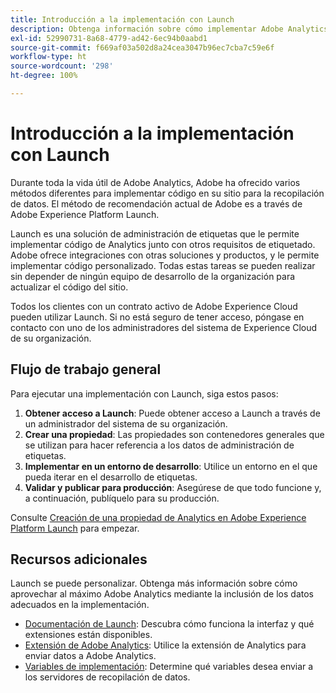 ```yaml
---
title: Introducción a la implementación con Launch
description: Obtenga información sobre cómo implementar Adobe Analytics mediante Adobe Experience Platform Launch
exl-id: 52990731-8a68-4779-ad42-6ec94b0aabd1
source-git-commit: f669af03a502d8a24cea3047b96ec7cba7c59e6f
workflow-type: ht
source-wordcount: '298'
ht-degree: 100%

---
```


# Introducción a la implementación con Launch

Durante toda la vida útil de Adobe Analytics, Adobe ha ofrecido varios métodos diferentes para implementar código en su sitio para la recopilación de datos. El método de recomendación actual de Adobe es a través de Adobe Experience Platform Launch.

Launch es una solución de administración de etiquetas que le permite implementar código de Analytics junto con otros requisitos de etiquetado. Adobe ofrece integraciones con otras soluciones y productos, y le permite implementar código personalizado. Todas estas tareas se pueden realizar sin depender de ningún equipo de desarrollo de la organización para actualizar el código del sitio.

Todos los clientes con un contrato activo de Adobe Experience Cloud pueden utilizar Launch. Si no está seguro de tener acceso, póngase en contacto con uno de los administradores del sistema de Experience Cloud de su organización.

## Flujo de trabajo general

Para ejecutar una implementación con Launch, siga estos pasos:

1. **Obtener acceso a Launch**: Puede obtener acceso a Launch a través de un administrador del sistema de su organización.
2. **Crear una propiedad**: Las propiedades son contenedores generales que se utilizan para hacer referencia a los datos de administración de etiquetas.
3. **Implementar en un entorno de desarrollo**: Utilice un entorno en el que pueda iterar en el desarrollo de etiquetas.
4. **Validar y publicar para producción**: Asegúrese de que todo funcione y, a continuación, publíquelo para su producción.

Consulte [Creación de una propiedad de Analytics en Adobe Experience Platform Launch](create-analytics-property.md) para empezar.

## Recursos adicionales

Launch se puede personalizar. Obtenga más información sobre cómo aprovechar al máximo Adobe Analytics mediante la inclusión de los datos adecuados en la implementación.

* [Documentación de Launch](https://experienceleague.adobe.com/docs/launch/using/overview.html?lang=es): Descubra cómo funciona la interfaz y qué extensiones están disponibles.
* [Extensión de Adobe Analytics](https://experienceleague.adobe.com/docs/launch/using/extensions-ref/adobe-extension/analytics-extension/overview.html?lang=es): Utilice la extensión de Analytics para enviar datos a Adobe Analytics.
* [Variables de implementación](../vars/overview.md): Determine qué variables desea enviar a los servidores de recopilación de datos.
